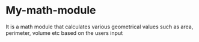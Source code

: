 # My-math-module
It is a math module that calculates various geometrical values such as area, perimeter, volume etc based on the users input
